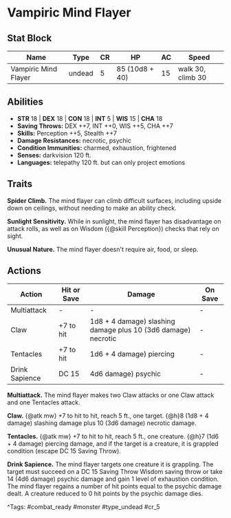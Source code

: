 # Vampiric Mind Flayer

## Stat Block

| Name | Type | CR | HP | AC | Speed |
|------|------|----|----|----|-------|
| Vampiric Mind Flayer | undead | 5 | 85 (10d8 + 40) | 15 | walk 30, climb 30 |

## Abilities

- **STR** 18 | **DEX** 18 | **CON** 18 | **INT** 5 | **WIS** 15 | **CHA** 18
- **Saving Throws:** DEX ++7, INT ++0, WIS ++5, CHA ++7  
- **Skills:** Perception ++5, Stealth ++7  
- **Damage Resistances:** necrotic, psychic  
- **Condition Immunities:** charmed, exhaustion, frightened  
- **Senses:** darkvision 120 ft.  
- **Languages:** telepathy 120 ft. but can only project emotions

## Traits

**Spider Climb.** The mind flayer can climb difficult surfaces, including upside down on ceilings, without needing to make an ability check.

**Sunlight Sensitivity.** While in sunlight, the mind flayer has disadvantage on attack rolls, as well as on Wisdom ({@skill Perception}) checks that rely on sight.

**Unusual Nature.** The mind flayer doesn't require air, food, or sleep.


## Actions

| Action | Hit or Save | Damage | On Save |
|--------|--------------|--------|----------|
| Multiattack | - | - | - |
| Claw | +7 to hit | 1d8 + 4 damage) slashing damage plus 10 (3d6 damage) necrotic | - |
| Tentacles | +7 to hit | 1d6 + 4 damage) piercing | - |
| Drink Sapience | DC 15 | 4d6 damage) psychic | - |

**Multiattack.** The mind flayer makes two Claw attacks or one Claw attack and one Tentacles attack.

**Claw.** {@atk mw} +7 to hit to hit, reach 5 ft., one target. {@h}8 (1d8 + 4 damage) slashing damage plus 10 (3d6 damage) necrotic damage.

**Tentacles.** {@atk mw} +7 to hit to hit, reach 5 ft., one creature. {@h}7 (1d6 + 4 damage) piercing damage, and if the target is a creature, it is grappled condition (escape DC 15 Saving Throw).

**Drink Sapience.** The mind flayer targets one creature it is grappling. The target must succeed on a DC 15 Saving Throw Wisdom saving throw or take 14 (4d6 damage) psychic damage and gain 1 level of exhaustion condition. The mind flayer regains a number of hit points equal to the psychic damage dealt. A creature reduced to 0 hit points by the psychic damage dies.


^Tags: #combat_ready #monster #type_undead #cr_5